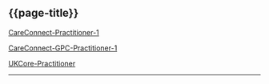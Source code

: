 ## {{page-title}}

<i class="fa fa-link"></i> [CareConnect-Practitioner-1](https://fhir.hl7.org.uk/STU3/StructureDefinition/CareConnect-Practitioner-1)

<i class="fa fa-link"></i> [CareConnect-GPC-Practitioner-1](https://fhir.nhs.uk/STU3/StructureDefinition/CareConnect-GPC-Practitioner-1)

<i class="fa fa-link"></i> [UKCore-Practitioner](https://simplifier.net/guide/uk-core-implementation-guide-stu3-sequence/Home/ProfilesandExtensions/Profile-UKCore-Practitioner)

---